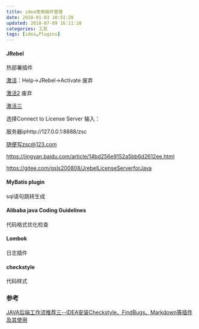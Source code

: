 ```yaml
---
title: idea常用插件管理
date: 2018-01-03 10:51:28
updated: 2018-07-09 16:11:10
categories: 工具
tags: [idea,Plugins]
---
```


#### JRebel

热部署插件

[激活](https://my.jrebel.com/account/how-to-activate)：Help->JRebel->Activate 废弃

[激活2](https://github.com/ilanyu/ReverseProxy/releases)  废弃

[激活三](https://zeroturnaround.com/software/jrebel/trial/)

选择Connect to License Server 输入：

服务器iphttp://127.0.0.1:8888/zsc

随便写zsc@123.com

https://jingyan.baidu.com/article/14bd256e9152a5bb6d2612ee.html

https://gitee.com/gsls200808/JrebelLicenseServerforJava

#### MyBatis plugin

sql语句跳转生成

#### Alibaba java Coding Guidelines

代码格式优化检查

#### Lombok

日志插件

#### checkstyle

代码样式





### 参考

[JAVA后端工作流推荐三--IDEA安装Checkstyle、FindBugs、Markdown等插件及其使用](http://blog.dxscx.com/2017/01/05/idea-plugins/)
